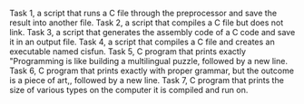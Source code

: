 Task 1, a script that runs a C file through the preprocessor and save the result into another file.
Task 2,  a script that compiles a C file but does not link.
Task 3,  a script that generates the assembly code of a C code and save it in an output file.
Task 4, a script that compiles a C file and creates an executable named cisfun.
Task 5, C program that prints exactly "Programming is like building a multilingual puzzle, followed by a new line.
Task 6, C program that prints exactly with proper grammar, but the outcome is a piece of art,, followed by a new line.
Task 7, C program that prints the size of various types on the computer it is compiled and run on.
